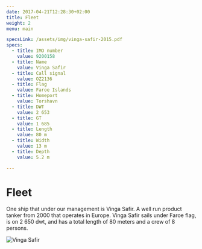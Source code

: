 ```yaml
---
date: 2017-04-21T12:28:30+02:00
title: Fleet
weight: 2
menu: main

specsLink: /assets/img/vinga-safir-2015.pdf
specs:
  - title: IMO number
    value: 9200158
  - title: Name
    value: Vinga Safir
  - title: Call signal
    value: OZ2136
  - title: Flag
    value: Faroe Islands
  - title: Homeport
    value: Torshavn
  - title: DWT
    value: 2 653
  - title: GT
    value: 1 685
  - title: Length
    value: 80 m
  - title: Width
    value: 13 m
  - title: Depth
    value: 5.2 m

---
```


# Fleet

One ship that under our management is Vinga Safir. A well run product tanker from 2000 that operates in Europe. Vinga Safir sails under Faroe flag, is on 2 650 dwt, and has a total length of 80 meters and a crew of 8 persons.

![Vinga Safir](/assets/img/vinga-safir-1.jpg)
